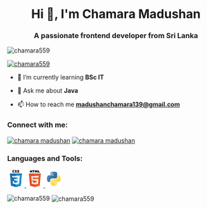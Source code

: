 <h1 align="center">Hi 👋, I'm Chamara Madushan</h1>
<h3 align="center">A passionate frontend developer from Sri Lanka</h3>

<p align="left"> <img src="https://komarev.com/ghpvc/?username=chamara559&label=Profile%20views&color=0e75b6&style=flat" alt="chamara559" /> </p>

<p align="left"> <a href="https://github.com/ryo-ma/github-profile-trophy"><img src="https://github-profile-trophy.vercel.app/?username=chamara559" alt="chamara559" /></a> </p>

- 🌱 I’m currently learning **BSc IT**

- 💬 Ask me about **Java**

- 📫 How to reach me **madushanchamara139@gmail.com**

<h3 align="left">Connect with me:</h3>
<p align="left">
<a href="https://fb.com/chamara madushan" target="blank"><img align="center" src="https://raw.githubusercontent.com/rahuldkjain/github-profile-readme-generator/master/src/images/icons/Social/facebook.svg" alt="chamara madushan" height="30" width="40" /></a>
<a href="https://instagram.com/chamara madushan" target="blank"><img align="center" src="https://raw.githubusercontent.com/rahuldkjain/github-profile-readme-generator/master/src/images/icons/Social/instagram.svg" alt="chamara madushan" height="30" width="40" /></a>
</p>

<h3 align="left">Languages and Tools:</h3>
<p align="left"> <a href="https://www.w3schools.com/css/" target="_blank" rel="noreferrer"> <img src="https://raw.githubusercontent.com/devicons/devicon/master/icons/css3/css3-original-wordmark.svg" alt="css3" width="40" height="40"/> </a> <a href="https://www.w3.org/html/" target="_blank" rel="noreferrer"> <img src="https://raw.githubusercontent.com/devicons/devicon/master/icons/html5/html5-original-wordmark.svg" alt="html5" width="40" height="40"/> </a> <a href="https://www.python.org" target="_blank" rel="noreferrer"> <img src="https://raw.githubusercontent.com/devicons/devicon/master/icons/python/python-original.svg" alt="python" width="40" height="40"/> </a> </p>

<p><img align="left" src="https://github-readme-stats.vercel.app/api/top-langs?username=chamara559&show_icons=true&locale=en&layout=compact" alt="chamara559" /></p>

<p>&nbsp;<img align="center" src="https://github-readme-stats.vercel.app/api?username=chamara559&show_icons=true&locale=en" alt="chamara559" /></p>
